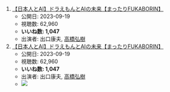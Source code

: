 1.  [【日本人とAI】ドラえもんとAIの未来【まったりFUKABORIN】](/rehacq_fan/ids/https://www.youtube.com/watch?v=Mwqc23T5qgY "wikilink")
    -   公開日: 2023-09-19
    -   視聴数: 62,960
    -   **いいね数: 1,047**
    -   出演者: 出口康夫, [高橋弘樹](/rehacq_fan/people/高橋弘樹 "wikilink")
1.  [【日本人とAI】ドラえもんとAIの未来【まったりFUKABORIN】](https://www.youtube.com/watch?v=Mwqc23T5qgY)
    -   公開日: 2023-09-19
    -   視聴数: 62,960
    -   **いいね数: 1,047**
    -   出演者: 出口康夫, [高橋弘樹](/rehacq_fan/people/高橋弘樹 "wikilink")
    - [![](https://img.youtube.com/vi/Mwqc23T5qgY/hqdefault.jpg)](https://www.youtube.com/watch?v=Mwqc23T5qgY)
